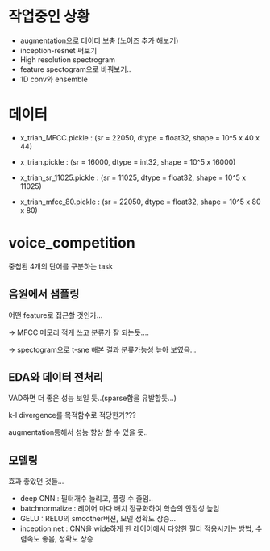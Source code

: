 # 작업중인 상황

- augmentation으로 데이터 보충 (노이즈 추가 해보기)
- inception-resnet 써보기
- High resolution spectrogram
- feature spectogram으로 바꿔보기..
- 1D conv와 ensemble


# 데이터

- x_trian_MFCC.pickle : (sr = 22050, dtype = float32, shape = 10^5 x 40 x 44)

- x_trian.pickle : (sr = 16000, dtype = int32, shape = 10^5 x 16000)

- x_trian_sr_11025.pickle : (sr = 11025, dtype = float32, shape = 10^5 x 11025)

- x_trian_mfcc_80.pickle : (sr = 22050, dtype = float32, shape = 10^5 x 80 x 80)


# voice_competition
중첩된 4개의 단어를 구분하는 task

## 음원에서 샘플링
어떤 feature로 접근할 것인가...

-> MFCC 메모리 적게 쓰고 분류가 잘 되는듯....

-> spectogram으로 t-sne 해본 결과 분류가능성 높아 보였음...

## EDA와 데이터 전처리
VAD하면 더 좋은 성능 보일 듯..(sparse함을 유발할듯...)

k-l divergence를 목적함수로 적당한가???

augmentation통해서 성능 향상 할 수 있을 듯..

## 모델링
효과 좋았던 것들...
- deep CNN : 필터개수 늘리고, 풀링 수 줄임..
- batchnormalize : 레이어 마다 배치 정규화하여 학습의 안정성 높임
- GELU : RELU의 smoother버젼, 모델 정확도 상승...
- inception net : CNN을 wide하게 한 레이어에서 다양한 필터 적용시키는 방법, 수렴속도 좋음, 정확도 상승

